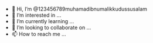 - 👋 Hi, I’m @123456789muhamadibnumalikkudussusalam
- 👀 I’m interested in ...
- 🌱 I’m currently learning ...
- 💞️ I’m looking to collaborate on ...
- 📫 How to reach me ...

<!---
123456789muhamadibnumalikkudussusalam/123456789muhamadibnumalikkudussusalam is a ✨ special ✨ repository because its `README.md` (this file) appears on your GitHub profile.
You can click the Preview link to take a look at your changes.
--->
